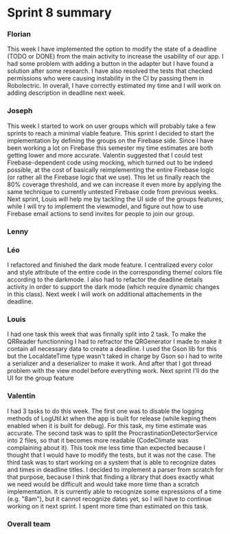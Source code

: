 Sprint 8 summary
================

### Florian
This week I have implemented the option to modify the state of a deadline (TODO or DONE) from the main 
activity to increase the usability of our app. I had some problem with adding a button in the adapter
but I have found a solution after some research. I have also resolved the tests that checked permissions
who were causing instability in the CI by passing them in Robolectric. In overall, I have correctly 
estimated my time and I will work on adding description in deadline next week.

### Joseph

This week I started to work on user groups which will probably take a few
sprints to reach a minimal viable feature. This sprint I decided to start
the implementation by defining the groups on the Firebase side. Since I
have been working a lot on Firebase this semester my time estimates are
both getting lower and more accurate. Valentin suggested that I could test
Firebase-dependent code using mocking, which turned out to be indeed
possible, at the cost of basically reimplementing the entire Firebase logic
(or rather all the Firebase logic that we use). This let us finally reach the
80% coverage threshold, and we can increase it even more by applying the same
technique to currently untested Firebase code from previous weeks. Next
sprint, Louis will help me by tackling the UI side of the groups features,
while I will try to implement the viewmodel, and figure out how to use
Firebase email actions to send invites for people to join our group.

### Lenny

### Léo
I refactored and finished the dark mode feature. I centralized every
color and style attribute of the entire code in the corresponding theme/
colors file according to the darkmode. I also had to refactor the deadline 
details activity in order to support the dark mode (which require dynamic 
changes in this class). Next week I will work on additional attachements 
in the deadline.

### Louis
I had one task this week that was finnally split into 2 task. To make the QRReader functionning I had to refractor the QRGenerator I made to make it contain all necessary data to create a deadline. I used the Gson lib for this but the LocaldateTime type wasn't taked in charge by Gson so i had to write a serializer and a deserializer to make it work. And after that I got thread problem with the view model before everything work. Next sprint I'll do the UI for the group feature

### Valentin
I had 3 tasks to do this week. The first one was to disable the logging methods of LogUtil.kt when the
app is built for release (while keping them enabled when it is built for debug). For this task, my time
estimate was accurate. The second task was to split the ProcrastinationDetectorService into 2 files, so
that it becomes more readable (CodeClimate was complaining about it). This took me less time than
expected because I thought that I would have to modify the tests, but it was not the case. The third
task was to start working on a system that is able to recognize dates and times in deadline titles. I
decided to implement a parser from scratch for that purpose, because I think that finding a library that
does exactly what we need would be difficult and would take more time than a scratch implementation. It
is currently able to recognize some expressions of a time (e.g. "8am"), but it cannot recognize dates yet,
so I will have to continue working on it next sprint. I spent more time than estimated on this task.

### Overall team
